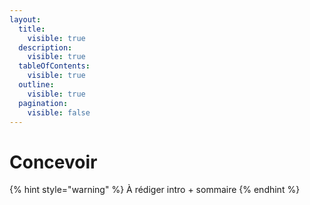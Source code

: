 ```yaml
---
layout:
  title:
    visible: true
  description:
    visible: true
  tableOfContents:
    visible: true
  outline:
    visible: true
  pagination:
    visible: false
---
```


# Concevoir

{% hint style="warning" %}
À rédiger intro + sommaire
{% endhint %}



